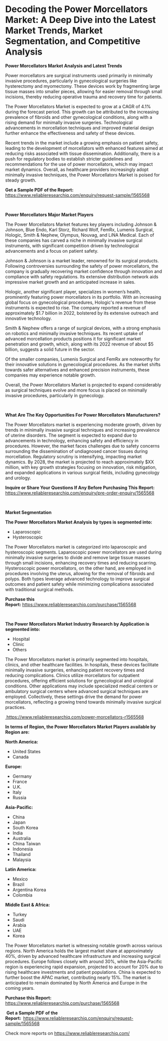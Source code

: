 <p><h1>Decoding the Power Morcellators Market: A Deep Dive into the Latest Market Trends, Market Segmentation, and Competitive Analysis</h1></p><p><strong>Power Morcellators Market Analysis and Latest Trends</strong></p>
<p><p>Power morcellators are surgical instruments used primarily in minimally invasive procedures, particularly in gynecological surgeries like hysterectomy and myomectomy. These devices work by fragmenting large tissue masses into smaller pieces, allowing for easier removal through small incisions, thereby reducing operative trauma and recovery time for patients.</p><p>The Power Morcellators Market is expected to grow at a CAGR of 4.1% during the forecast period. This growth can be attributed to the increasing prevalence of fibroids and other gynecological conditions, along with a rising demand for minimally invasive surgeries. Technological advancements in morcellation techniques and improved material design further enhance the effectiveness and safety of these devices.</p><p>Recent trends in the market include a growing emphasis on patient safety, leading to the development of morcellators with enhanced features aimed at reducing risks associated with tissue dissemination. Additionally, there is a push for regulatory bodies to establish stricter guidelines and recommendations for the use of power morcellators, which may impact market dynamics. Overall, as healthcare providers increasingly adopt minimally invasive techniques, the Power Morcellators Market is poised for steady growth.</p></p>
<p><strong>Get a Sample PDF of the Report:&nbsp;</strong> <a href="https://www.reliableresearchiq.com/enquiry/request-sample/1565568?utm_campaign=2287&utm_medium=2&utm_source=Github&utm_content=ia&utm_term=03032025&utm_id=power-morcellators">https://www.reliableresearchiq.com/enquiry/request-sample/1565568</a></p>
<p>&nbsp;</p>
<p><strong>Power Morcellators Major Market Players</strong></p>
<p><p>The Power Morcellators Market features key players including Johnson & Johnson, Blue Endo, Karl Storz, Richard Wolf, FemRx, Lumenis Surgical, Hologic, Smith & Nephew, Olympus, Nouvag, and LiNA Medical. Each of these companies has carved a niche in minimally invasive surgical instruments, with significant competition driven by technological advancements and a focus on patient safety.</p><p>Johnson & Johnson is a market leader, renowned for its surgical products. Following controversies surrounding the safety of power morcellators, the company is gradually recovering market confidence through innovation and compliance with safety regulations. Its extensive distribution network aids impressive market growth and an anticipated increase in sales.</p><p>Hologic, another significant player, specializes in women’s health, prominently featuring power morcellators in its portfolio. With an increasing global focus on gynecological procedures, Hologic's revenue from these instruments is expected to rise. The company reported a revenue of approximately $1.7 billion in 2022, bolstered by its extensive outreach and innovative technology.</p><p>Smith & Nephew offers a range of surgical devices, with a strong emphasis on robotics and minimally invasive techniques. Its recent uptake of advanced morcellation products positions it for significant market penetration and growth, which, along with its 2022 revenue of about $5 billion, suggests a solid future in the sector.</p><p>Of the smaller companies, Lumenis Surgical and FemRx are noteworthy for their innovative solutions in gynecological procedures. As the market shifts towards safer alternatives and enhanced precision instruments, these companies may experience notable growth.</p><p>Overall, the Power Morcellators Market is projected to expand considerably as surgical techniques evolve and more focus is placed on minimally invasive procedures, particularly in gynecology.</p></p>
<p>&nbsp;</p>
<p><strong>What Are The Key Opportunities For Power Morcellators Manufacturers?</strong></p>
<p><p>The Power Morcellators market is experiencing moderate growth, driven by trends in minimally invasive surgical techniques and increasing prevalence of uterine disorders. The segment is expected to expand due to advancements in technology, enhancing safety and efficiency in procedures. However, the market faces challenges due to safety concerns surrounding the dissemination of undiagnosed cancer tissues during morcellation. Regulatory scrutiny is intensifying, impacting market dynamics. By 2028, the market is projected to reach approximately $XX million, with key growth strategies focusing on innovation, risk mitigation, and expanded applications in various surgical fields, including gynecology and urology.</p></p>
<p><strong>Inquire or Share Your Questions If Any Before Purchasing This Report:</strong> <a href="https://www.reliableresearchiq.com/enquiry/pre-order-enquiry/1565568?utm_campaign=2287&utm_medium=2&utm_source=Github&utm_content=ia&utm_term=03032025&utm_id=power-morcellators">https://www.reliableresearchiq.com/enquiry/pre-order-enquiry/1565568</a></p>
<p>&nbsp;</p>
<p><strong>Market Segmentation</strong></p>
<p><strong>The Power Morcellators Market Analysis by types is segmented into:</strong></p>
<p><ul><li>Laparoscopic</li><li>Hysteroscopic</li></ul></p>
<p><p>The Power Morcellators market is categorized into laparoscopic and hysteroscopic segments. Laparoscopic power morcellators are used during minimally invasive surgeries to divide and remove large tissue masses through small incisions, enhancing recovery times and reducing scarring. Hysteroscopic power morcellators, on the other hand, are employed in procedures involving the uterus, allowing for the removal of fibroids and polyps. Both types leverage advanced technology to improve surgical outcomes and patient safety while minimizing complications associated with traditional surgical methods.</p></p>
<p><strong>Purchase this Report:&nbsp;</strong><a href="https://www.reliableresearchiq.com/purchase/1565568?utm_campaign=2287&utm_medium=2&utm_source=Github&utm_content=ia&utm_term=03032025&utm_id=power-morcellators">https://www.reliableresearchiq.com/purchase/1565568</a></p>
<p>&nbsp;</p>
<p><strong>The Power Morcellators Market Industry Research by Application is segmented into:</strong></p>
<p><ul><li>Hospital</li><li>Clinic</li><li>Others</li></ul></p>
<p><p>The Power Morcellators market is primarily segmented into hospitals, clinics, and other healthcare facilities. In hospitals, these devices facilitate minimally invasive surgeries, enhancing patient recovery times and reducing complications. Clinics utilize morcellators for outpatient procedures, offering efficient solutions for gynecological and urological conditions. Other applications may include specialized medical centers or ambulatory surgical centers where advanced surgical techniques are employed. Collectively, these settings drive the demand for power morcellators, reflecting a growing trend towards minimally invasive surgical practices.</p></p>
<p><a href="https://www.reliableresearchiq.com/power-morcellators-r1565568?utm_campaign=2287&utm_medium=2&utm_source=Github&utm_content=ia&utm_term=03032025&utm_id=power-morcellators">&nbsp;https://www.reliableresearchiq.com/power-morcellators-r1565568</a></p>
<p><strong>In terms of Region, the Power Morcellators Market Players available by Region are:</strong></p>
<p>
    <p> <strong> North America: </strong>
        <ul>
            <li>United States</li>
            <li>Canada</li>
        </ul>
        </p> 
    <p> <strong> Europe: </strong>
        <ul>
            <li>Germany</li>
            <li>France</li>
            <li>U.K.</li>
            <li>Italy</li>
            <li>Russia</li>
        </ul>
        </p> 
    <p> <strong> Asia-Pacific: </strong>
        <ul>
            <li>China</li>
            <li>Japan</li>
            <li>South Korea</li>
            <li>India</li>
            <li>Australia</li>
            <li>China Taiwan</li>
            <li>Indonesia</li>
            <li>Thailand</li>
            <li>Malaysia</li>
        </ul>
        </p> 
    <p> <strong> Latin America: </strong>
        <ul>
            <li>Mexico</li>
            <li>Brazil</li>
            <li>Argentina Korea</li>
            <li>Colombia</li>
        </ul>
        </p> 
    <p> <strong> Middle East & Africa: </strong>
        <ul>
            <li>Turkey</li>
            <li>Saudi</li>
            <li>Arabia</li>
            <li>UAE</li>
            <li>Korea</li>
        </ul>
    </p>
    </p>
<p><p>The Power Morcellators market is witnessing notable growth across various regions. North America holds the largest market share at approximately 40%, driven by advanced healthcare infrastructure and increasing surgical procedures. Europe follows closely with around 30%, while the Asia-Pacific region is experiencing rapid expansion, projected to account for 20% due to rising healthcare investments and patient populations. China is expected to further boost the APAC market, contributing nearly 15%. The market is anticipated to remain dominated by North America and Europe in the coming years.</p></p>
<p><strong>Purchase this Report: </strong><a href="https://www.reliableresearchiq.com/purchase/1565568?utm_campaign=2287&utm_medium=2&utm_source=Github&utm_content=ia&utm_term=03032025&utm_id=power-morcellators">https://www.reliableresearchiq.com/purchase/1565568</a></p>
<p>&nbsp;<strong>Get a Sample PDF of the Report:&nbsp;&nbsp;</strong><a href="https://www.reliableresearchiq.com/enquiry/request-sample/1565568?utm_campaign=2287&utm_medium=2&utm_source=Github&utm_content=ia&utm_term=03032025&utm_id=power-morcellators">https://www.reliableresearchiq.com/enquiry/request-sample/1565568</a></p>
<p><strong></strong></p>
<p>Check more reports on <a href="https://www.reliableresearchiq.com/?utm_campaign=2287&utm_medium=2&utm_source=Github&utm_content=ia&utm_term=03032025&utm_id=power-morcellators">https://www.reliableresearchiq.com/</a></p>